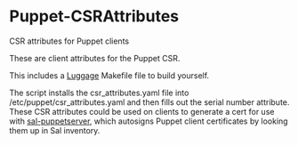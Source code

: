 # Puppet-CSRAttributes
CSR attributes for Puppet clients

These are client attributes for the Puppet CSR.

This includes a [Luggage](https://github.com/unixorn/luggage) Makefile file to build yourself.

The script installs the csr_attributes.yaml file into /etc/puppet/csr_attributes.yaml and then fills out the serial number attribute.  These CSR attributes could be used on clients to generate a cert for use with [sal-puppetserver](https://hub.docker.com/r/grahamgilbert/sal-puppetserver/), which autosigns Puppet client certificates by looking them up in Sal inventory.

